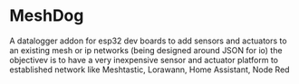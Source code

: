 # MeshDog
A datalogger addon for esp32 dev boards to add sensors and actuators to an existing mesh or ip networks
(being designed around JSON for io) the objectivev is to have a very inexpensive sensor and actuator platform to established network like Meshtastic, Lorawann, Home Assistant, Node Red



